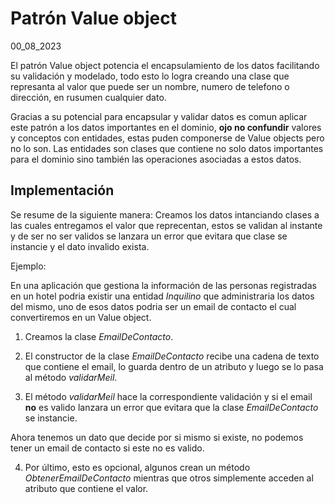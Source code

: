 # Patrón Value object
00_08_2023

El patrón Value object potencia el encapsulamiento de los datos facilitando su validación y modelado, todo esto lo logra creando una clase que represanta al valor que puede ser un nombre, numero de telefono o dirección, en rusumen cualquier dato. 

Gracias a su potencial para encapsular y validar datos es comun aplicar este patrón a los datos importantes en el dominio, **ojo no confundir** valores y conceptos con entidades, estas puden componerse de Value objects pero no lo son. Las entidades son clases que contiene no solo datos importantes para el dominio sino también las operaciones asociadas a estos datos.

## Implementación

Se resume de la siguiente manera: Creamos los datos intanciando clases a las cuales entregamos el valor que reprecentan, estos se validan al instante y de ser no ser validos se lanzara un error que evitara que clase se instancie y el dato invalido exista.

Ejemplo:

En una aplicación que gestiona la información de las personas registradas en un hotel podria existir una entidad *Inquilino* que administraria los datos del mismo, uno de esos datos podria ser un email de contacto el cual convertiremos en un Value object.

1. Creamos la clase *EmailDeContacto*.

2. El constructor de la clase *EmailDeContacto* recibe una cadena de texto que contiene el email, lo guarda dentro de un atributo y luego se lo pasa al método *validarMeil*.

3. El método *validarMeil* hace la correspondiente validación y si el email **no** es valido lanzara un error que evitara que la clase *EmailDeContacto* se instancie.

Ahora tenemos un dato que decide por si mismo si existe, no podemos tener un email de contacto si este no es valido. 

4. Por último, esto es opcional, algunos crean un método *ObtenerEmailDeContacto* mientras que otros simplemente acceden al atributo que contiene el valor.